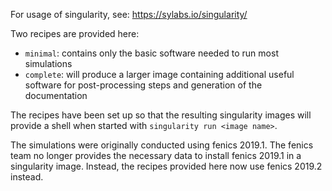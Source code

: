 
For usage of singularity, see:
https://sylabs.io/singularity/

Two recipes are provided here:

- `minimal`: contains only the basic software needed to run most simulations
- `complete`: will produce a larger image containing additional useful software for post-processing steps and generation of the documentation

The recipes have been set up so that the resulting singularity images will provide a shell when started with `singularity run <image name>`.

The simulations were originally conducted using fenics 2019.1.
The fenics team no longer provides the necessary data to install fenics 2019.1 in a singularity image.
Instead, the recipes provided here now use fenics 2019.2 instead.
